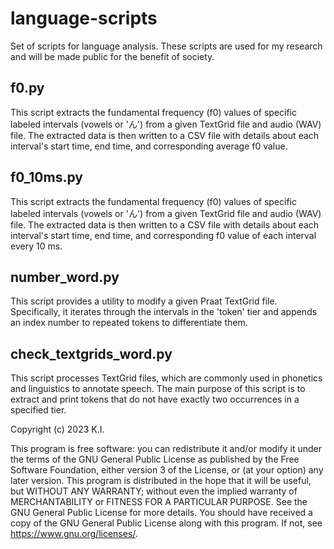 # language-scripts
Set of scripts for language analysis. These scripts are used for my research and will be made public for the benefit of society.

## f0.py
This script extracts the fundamental frequency (f0) values of specific labeled intervals (vowels or 'ん') from a given TextGrid file and audio (WAV) file. The extracted data is then written to a CSV file with details about each interval's start time, end time, and corresponding average f0 value.

## f0_10ms.py
This script extracts the fundamental frequency (f0) values of specific labeled intervals (vowels or 'ん') from a given TextGrid file and audio (WAV) file. The extracted data is then written to a CSV file with details about each interval's start time, end time, and corresponding f0 value of each interval every 10 ms.

## number_word.py
This script provides a utility to modify a given Praat TextGrid file. Specifically, it iterates through the intervals in the 'token' tier and appends an index number to repeated tokens to differentiate them.

## check_textgrids_word.py
This script processes TextGrid files, which are commonly used in phonetics and linguistics to annotate speech. The main purpose of this script is to extract and print tokens that do not have exactly two occurrences in a specified tier.

Copyright (c) 2023 K.I.

This program is free software: you can redistribute it and/or modify it under the terms of the GNU General Public License as published by the Free Software Foundation, either version 3 of the License, or (at your option) any later version.
This program is distributed in the hope that it will be useful, but WITHOUT ANY WARRANTY; without even the implied warranty of MERCHANTABILITY or FITNESS FOR A PARTICULAR PURPOSE. See the GNU General Public License for more details.
You should have received a copy of the GNU General Public License along with this program. If not, see <https://www.gnu.org/licenses/>.
